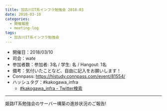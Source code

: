 ```yaml
---
title: 加古川IT系インフラ勉強会 2018.03
date: 2018-03-10
categories:
  - 開催履歴
  - meeting-log
tags:
  - 加古川IT系インフラ勉強会
---
```


* 開催日：2018/03/10
* 司会：wate
* 参加者数：参加者: 3名 / 学生:  名 / Hangout:  1名
* 備考：気付いたことなど、自由に記入をお願いします！
* Connpass: https://histudy.connpass.com/event/81554/
* ハッシュタグ：#kakogawa_infra
  * [#kakogawa_infra - Twitter検索](https://twitter.com/search?q=%23kakogawa_infra&src=typd)

---

姫路IT系勉強会のサーバー構築の進捗状況のご報告!

